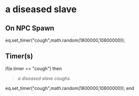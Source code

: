 # a diseased slave
## On NPC Spawn

eq.set_timer("cough",math.random(1800000,10800000));
## Timer(s)

if(e.timer == "cough") then


>*a diseased slave coughs.*


eq.set_timer("cough",math.random(1800000,10800000));
end